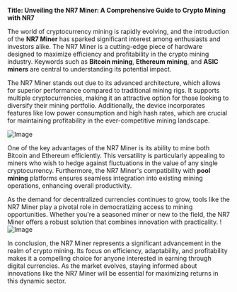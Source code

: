 **Title: Unveiling the NR7 Miner: A Comprehensive Guide to Crypto Mining with NR7**

The world of cryptocurrency mining is rapidly evolving, and the introduction of the **NR7 Miner** has sparked significant interest among enthusiasts and investors alike. The NR7 Miner is a cutting-edge piece of hardware designed to maximize efficiency and profitability in the crypto mining industry. Keywords such as **Bitcoin mining**, **Ethereum mining**, and **ASIC miners** are central to understanding its potential impact.

The NR7 Miner stands out due to its advanced architecture, which allows for superior performance compared to traditional mining rigs. It supports multiple cryptocurrencies, making it an attractive option for those looking to diversify their mining portfolio. Additionally, the device incorporates features like low power consumption and high hash rates, which are crucial for maintaining profitability in the ever-competitive mining landscape.

![Image](https://github.com/user-attachments/assets/590b50a7-4459-4e76-8a31-559aed223621)

One of the key advantages of the NR7 Miner is its ability to mine both Bitcoin and Ethereum efficiently. This versatility is particularly appealing to miners who wish to hedge against fluctuations in the value of any single cryptocurrency. Furthermore, the NR7 Miner's compatibility with **pool mining** platforms ensures seamless integration into existing mining operations, enhancing overall productivity.

As the demand for decentralized currencies continues to grow, tools like the NR7 Miner play a pivotal role in democratizing access to mining opportunities. Whether you're a seasoned miner or new to the field, the NR7 Miner offers a robust solution that combines innovation with practicality. !![Image](https://github.com/user-attachments/assets/590b50a7-4459-4e76-8a31-559aed223621)

In conclusion, the NR7 Miner represents a significant advancement in the realm of crypto mining. Its focus on efficiency, adaptability, and profitability makes it a compelling choice for anyone interested in earning through digital currencies. As the market evolves, staying informed about innovations like the NR7 Miner will be essential for maximizing returns in this dynamic sector.
